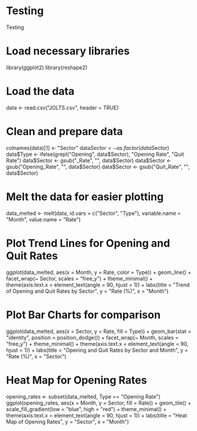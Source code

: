 # Testing
Testing
# Load necessary libraries
library(ggplot2)
library(reshape2)

# Load the data
data <- read.csv("JOLTS.csv", header = TRUE)

# Clean and prepare data
colnames(data)[1] <- "Sector"
data$Sector <- as.factor(data$Sector)
data$Type <- ifelse(grepl("Opening", data$Sector), "Opening Rate", "Quit Rate")
data$Sector <- gsub("_Rate", "", data$Sector)
data$Sector <- gsub("Opening_Rate", "", data$Sector)
data$Sector <- gsub("Quit_Rate", "", data$Sector)

# Melt the data for easier plotting
data_melted <- melt(data, id.vars = c("Sector", "Type"), variable.name = "Month", value.name = "Rate")

# Plot Trend Lines for Opening and Quit Rates
ggplot(data_melted, aes(x = Month, y = Rate, color = Type)) + 
  geom_line() + 
  facet_wrap(~ Sector, scales = "free_y") + 
  theme_minimal() + 
  theme(axis.text.x = element_text(angle = 90, hjust = 1)) + 
  labs(title = "Trend of Opening and Quit Rates by Sector", y = "Rate (%)", x = "Month")

# Plot Bar Charts for comparison
ggplot(data_melted, aes(x = Sector, y = Rate, fill = Type)) + 
  geom_bar(stat = "identity", position = position_dodge()) + 
  facet_wrap(~ Month, scales = "free_y") + 
  theme_minimal() + 
  theme(axis.text.x = element_text(angle = 90, hjust = 1)) + 
  labs(title = "Opening and Quit Rates by Sector and Month", y = "Rate (%)", x = "Sector")

# Heat Map for Opening Rates
opening_rates <- subset(data_melted, Type == "Opening Rate")
ggplot(opening_rates, aes(x = Month, y = Sector, fill = Rate)) + 
  geom_tile() + 
  scale_fill_gradient(low = "blue", high = "red") + 
  theme_minimal() + 
  theme(axis.text.x = element_text(angle = 90, hjust = 1)) + 
  labs(title = "Heat Map of Opening Rates", y = "Sector", x = "Month")
